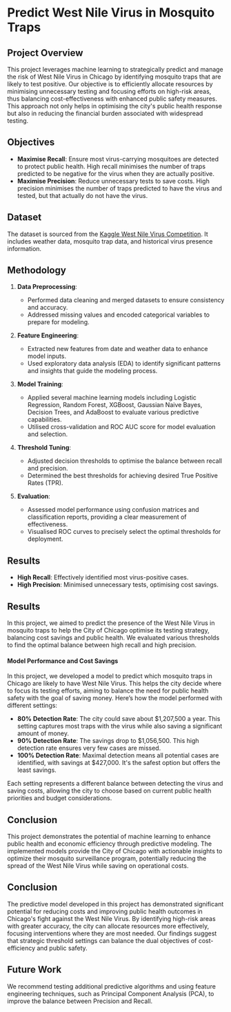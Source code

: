 # Predict West Nile Virus in Mosquito Traps

## Project Overview

This project leverages machine learning to strategically predict and manage the risk of West Nile Virus in Chicago by identifying mosquito traps that are likely to test positive. Our objective is to efficiently allocate resources by minimising unnecessary testing and focusing efforts on high-risk areas, thus balancing cost-effectiveness with enhanced public safety measures. This approach not only helps in optimising the city's public health response but also in reducing the financial burden associated with widespread testing.

## Objectives

- **Maximise Recall**: Ensure most virus-carrying mosquitoes are detected to protect public health. High recall minimises the number of traps predicted to be negative for the virus when they are actually positive.
- **Maximise Precision**: Reduce unnecessary tests to save costs. High precision minimises the number of traps predicted to have the virus and tested, but that actually do not have the virus.

## Dataset

The dataset is sourced from the [Kaggle West Nile Virus Competition](https://www.kaggle.com/c/predict-west-nile-virus). It includes weather data, mosquito trap data, and historical virus presence information.

## Methodology

1. **Data Preprocessing**:
   - Performed data cleaning and merged datasets to ensure consistency and accuracy.
   - Addressed missing values and encoded categorical variables to prepare for modeling.

2. **Feature Engineering**:
   - Extracted new features from date and weather data to enhance model inputs.
   - Used exploratory data analysis (EDA) to identify significant patterns and insights that guide the modeling process.

3. **Model Training**:
   - Applied several machine learning models including Logistic Regression, Random Forest, XGBoost, Gaussian Naive Bayes, Decision Trees, and AdaBoost to evaluate various predictive capabilities.
   - Utilised cross-validation and ROC AUC score for model evaluation and selection.

4. **Threshold Tuning**:
   - Adjusted decision thresholds to optimise the balance between recall and precision.
   - Determined the best thresholds for achieving desired True Positive Rates (TPR).

5. **Evaluation**:
   - Assessed model performance using confusion matrices and classification reports, providing a clear measurement of effectiveness.
   - Visualised ROC curves to precisely select the optimal thresholds for deployment.

## Results

- **High Recall**: Effectively identified most virus-positive cases.
- **High Precision**: Minimised unnecessary tests, optimising cost savings.

## Results

In this project, we aimed to predict the presence of the West Nile Virus in mosquito traps to help the City of Chicago optimise its testing strategy, balancing cost savings and public health. We evaluated various thresholds to find the optimal balance between high recall and high precision.

#### Model Performance and Cost Savings

In this project, we developed a model to predict which mosquito traps in Chicago are likely to have West Nile Virus. This helps the city decide where to focus its testing efforts, aiming to balance the need for public health safety with the goal of saving money. Here’s how the model performed with different settings:

- **80% Detection Rate**: The city could save about $1,207,500 a year. This setting captures most traps with the virus while also saving a significant amount of money.
- **90% Detection Rate**: The savings drop to $1,056,500. This high detection rate ensures very few cases are missed.
- **100% Detection Rate**: Maximal detection means all potential cases are identified, with savings at $427,000. It's the safest option but offers the least savings.

Each setting represents a different balance between detecting the virus and saving costs, allowing the city to choose based on current public health priorities and budget considerations.

## Conclusion

This project demonstrates the potential of machine learning to enhance public health and economic efficiency through predictive modeling. The implemented models provide the City of Chicago with actionable insights to optimize their mosquito surveillance program, potentially reducing the spread of the West Nile Virus while saving on operational costs.

## Conclusion

The predictive model developed in this project has demonstrated significant potential for reducing costs and improving public health outcomes in Chicago's fight against the West Nile Virus. By identifying high-risk areas with greater accuracy, the city can allocate resources more effectively, focusing interventions where they are most needed. Our findings suggest that strategic threshold settings can balance the dual objectives of cost-efficiency and public safety.

## Future Work

We recommend testing additional predictive algorithms and using feature engineering techniques, such as Principal Component Analysis (PCA), to improve the balance between Precision and Recall.